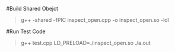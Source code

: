 #Build Shared Obejct
> g++ -shared -fPIC inspect_open.cpp -o inspect_open.so -ldl


#Run Test Code
> g++ test.cpp
> LD_PRELOAD=./inspect_open.so ./a.out
